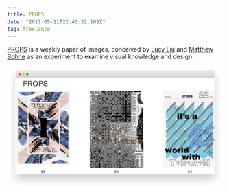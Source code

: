 ```yaml
---
title: PROPS
date: "2017-05-11T22:40:32.169Z"
tag: freelance
---
```


<a href="http://propspaper.com/" target="_blank">PROPS</a> is a weekly paper of images, conceived by <a href="https://www.liulucy.com/info" target="_blank">Lucy Liu</a> and <a href="http://matthewbohne.com/" target="_blank">Matthew Bohne</a> as an experiment to examine visual knowledge and design.

![altcaption](PROPS.png)
